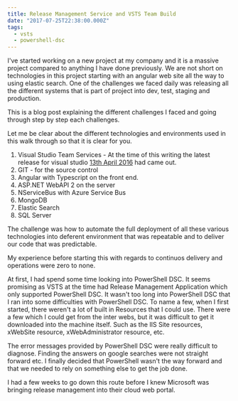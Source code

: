 ```yaml
---
title: Release Management Service and VSTS Team Build
date: "2017-07-25T22:38:00.000Z"
tags:
  - vsts
  - powershell-dsc
---
```


I've started working on a new project at my company and it is a massive project compared to anything I have done previously. We are not short on technologies in this project starting with an angular web site all the way to using elastic search. One of the challenges we faced daily was releasing all the different systems that is part of project into dev, test, staging and production.

This is a blog post explaining the different challenges I faced and going through step by step each challenges.

Let me be clear about the different technologies and environments used in this walk through so that it is clear for you.

1. Visual Studio Team Services - At the time of this writing the latest release for visual studio [13th April 2016](https://www.visualstudio.com/en-us/news/2016-apr-13-vso) had came out.
2. GIT - for the source control
3. Angular with Typescript on the front end.
4. ASP.NET WebAPI 2 on the server
5. NServiceBus with Azure Service Bus
6. MongoDB
7. Elastic Search
8. SQL Server

The challenge was how to automate the full deployment of all these various technologies into deferent environment that was repeatable and to deliver our code that was predictable.

My experience before starting this with regards to continuos delivery and operations were zero to none.

At first, I had spend some time looking into PowerShell DSC. It seems promising as VSTS at the time had Release Management Application which only supported PowerShell DSC. It wasn't too long into PowerShell DSC that I ran into some difficulties with PowerShell DSC. To name a few, when I first started, there weren't a lot of built in Resources that I could use. There were a few which I could get from the inter webs, but it was difficult to get it downloaded into the machine itself. Such as the IIS Site resources, xWebSite resource, xWebAdministrator resource, etc.

The error messages provided by PowerShell DSC were really difficult to diagnose. Finding the answers on google searches were not straight forward etc. I finally decided that PowerShell wasn't the way forward and that we needed to rely on something else to get the job done.

I had a few weeks to go down this route before I knew Microsoft was bringing release management into their cloud web portal.
